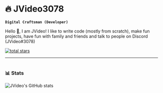 # 🔥 JVideo3078

**`Digital Craftsman (Developer)`**

Hello 👋, I am JVideo! I like to write code (mostly from scratch), make fun projects, have fun with family and friends and talk to people on Discord (JVideo#3078)

<p align="left">
    <a href="https://github.com/JVideo3078?tab=repositories&sort=stargazers">
        <img alt="total stars" title="Total stars on GitHub" src="https://custom-icon-badges.demolab.com/github/stars/JVideo3078?color=55960c&style=for-the-badge&labelColor=488207&logo=star"/></a>
</p>

---
#

### 📊 Stats
  
![JVideo's GitHub stats](https://github-readme-stats.vercel.app/api?username=jvideo3078&show_icons=true&theme=dark)

#
